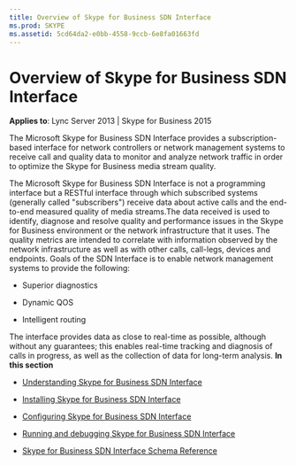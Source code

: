```yaml
---
title: Overview of Skype for Business SDN Interface
ms.prod: SKYPE
ms.assetid: 5cd64da2-e0bb-4558-9ccb-6e8fa01663fd
---
```



# Overview of Skype for Business SDN Interface


  
    
    

 **Applies to**: Lync Server 2013 | Skype for Business 2015

The Microsoft Skype for Business SDN Interface provides a subscription-based interface for network controllers or network management systems to receive call and quality data to monitor and analyze network traffic in order to optimize the Skype for Business media stream quality.
  
    
    

The Microsoft Skype for Business SDN Interface is not a programming interface but a RESTful interface through which subscribed systems (generally called "subscribers") receive data about active calls and the end-to-end measured quality of media streams.The data received is used to identify, diagnose and resolve quality and performance issues in the Skype for Business environment or the network infrastructure that it uses. The quality metrics are intended to correlate with information observed by the network infrastructure as well as with other calls, call-legs, devices and endpoints. Goals of the SDN Interface is to enable network management systems to provide the following:
- Superior diagnostics
    
  
- Dynamic QOS
    
  
- Intelligent routing
    
  
The interface provides data as close to real-time as possible, although without any guarantees; this enables real-time tracking and diagnosis of calls in progress, as well as the collection of data for long-term analysis. **In this section**
-  [Understanding Skype for Business SDN Interface](understanding-sdn-interface.md)
    
  
-  [Installing Skype for Business SDN Interface](installing-sdn-interface.md)
    
  
-  [Configuring Skype for Business SDN Interface](configuring-sdn-interface.md)
    
  
-  [Running and debugging Skype for Business SDN Interface](running-and-debugging-sdn-interface.md)
    
  
-  [Skype for Business SDN Interface Schema Reference](skype-for-business-sdn-interface-schema-reference.md)
    
  

